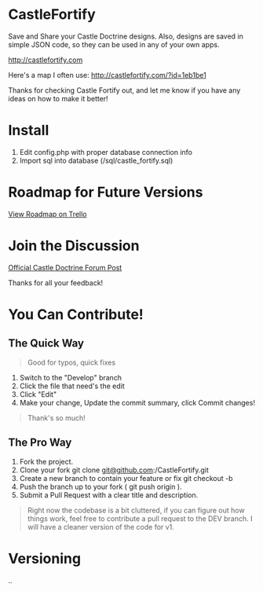 CastleFortify
=============

Save and Share your Castle Doctrine designs. Also, designs are saved in simple JSON code, so they can be used in any of your own apps. 

http://castlefortify.com

Here's a map I often use:
http://castlefortify.com/?id=1eb1be1

Thanks for checking Castle Fortify out, and let me know if you have any ideas on how to make it better!

# Install

1. Edit config.php with proper database connection info
2. Import sql into database (/sql/castle_fortify.sql)

# Roadmap for Future Versions

[View Roadmap on Trello](https://trello.com/board/castle-fortify/5161a8347040e6623a009092)

# Join the Discussion

[Official Castle Doctrine Forum Post](http://thecastledoctrine.net/forums/viewtopic.php?id=33&p=1)

Thanks for all your feedback!



# You Can Contribute!

## The Quick Way

>   Good for typos, quick fixes 

1. Switch to the "Develop" branch
2. Click the file that need's the edit
3. Click "Edit"
4. Make your change, Update the commit summary, click Commit changes!

>   Thank's so much! 

## The Pro Way

1. Fork the project.
2. Clone your fork 
    git clone git@github.com:<your-username>/CastleFortify.git
3. Create a new branch to contain your feature or fix 
    git checkout -b <new-feature-branch>
4. Push the branch up to your fork ( git push origin <topic-branch-name> ).
5. Submit a Pull Request with a clear title and description.
    

>   Right now the codebase is a bit cluttered, if you can figure out how things work, feel free to contribute a pull request to the DEV branch. I will have a cleaner version of the code for v1.



# Versioning

  <major>.<minor>.<patch>
